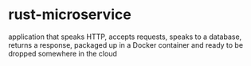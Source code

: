 # rust-microservice
application that speaks HTTP, accepts requests, speaks to a database, returns a response, packaged up in a Docker container and ready to be dropped somewhere in the cloud
